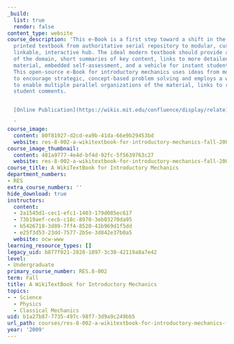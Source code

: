 ```yaml
---
_build:
  list: true
  render: false
content_type: website
course_description: 'This e-Book is a first step toward a shift in the role of the
  printed textbook from authoritative serial repository to modular, customizable,
  linkable, interactive hub. The ideal modern textbook should provide a clear overview
  of the domain, short summaries of key content, links to more detailed online source
  material, embedded self-assessment, and a vehicle for instant student feedback.
  This open-source e-Book for introductory mechanics uses ideas from modeling physics
  to encourage strategic, concept-based problem solving and employs a wiki format
  to enable multiple parallel organizations of the material, links to resources and
  student comments.


  [Online Publication](https://wikis.mit.edu/confluence/display/relate)

  '
course_image:
  content: 80f81927-d2cd-ea9b-41da-66e9b29453bd
  website: res-8-002-a-wikitextbook-for-introductory-mechanics-fall-2009
course_image_thumbnail:
  content: 481a9777-4e4d-bf4d-92fc-5f5639763c27
  website: res-8-002-a-wikitextbook-for-introductory-mechanics-fall-2009
course_title: A WikiTextBook for Introductory Mechanics
department_numbers:
- RES
extra_course_numbers: ''
hide_download: true
instructors:
  content:
  - 2a1545d1-cec1-efc1-1403-179d085ec617
  - 73b19aef-cecb-c18c-8970-3eb03270da95
  - b5426718-3d89-7ff4-8520-41b969d1f5dd
  - e25f3d53-23dd-7577-2b5e-3d842e37b0a5
  website: ocw-www
learning_resource_types: []
legacy_uid: b877f021-2828-1897-3c30-42119a8a7e42
level:
- Undergraduate
primary_course_number: RES.8-002
term: Fall
title: A WikiTextBook for Introductory Mechanics
topics:
- - Science
  - Physics
  - Classical Mechanics
uid: b1a27b87-7735-497c-98f7-3d9a9c249bb5
url_path: courses/res-8-002-a-wikitextbook-for-introductory-mechanics-fall-2009
year: '2009'
---
```

